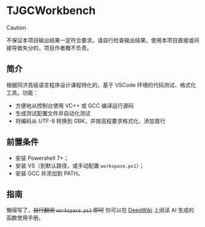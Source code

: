 # TJGCWorkbench

> [!caution]
>
> 不保证本项目输出结果一定符合要求。请自行检查输出结果。使用本项目直接或间接导致失分的，项目作者概不负责。

## 简介

根据同济高级语言程序设计课程特化的，基于 VSCode 环境的代码测试、格式化工具。功能：

- 方便地从控制台使用 VC++ 或 GCC 编译运行源码
- 生成测试配置文件并自动化测试
- 将编码从 UTF-8 转换到 GBK，并按高程要求格式化、添加首行

## 前置条件

- 安装 Powershell 7+；
- 安装 VS（到默认路径，或手动配置 `workspace.ps1`）；
- 安装 GCC 并添加到 PATH。

## 指南

懒得写了，~~自行翻阅 `workspace.ps1` 即可~~ 你可以在 [DeepWiki](https://deepwiki.com/Linho1219/TJGCWorkbench/7-function-reference) 上阅读 AI 生成的函数使用手册。

